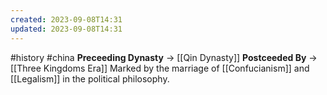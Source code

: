 ```yaml
---
created: 2023-09-08T14:31
updated: 2023-09-08T14:31
---
```

#history #china 
**Preceeding Dynasty** -> [[Qin Dynasty]]
**Postceeded By** -> [[Three Kingdoms Era]]
Marked by the marriage of [[Confucianism]] and [[Legalism]] in the political philosophy.
